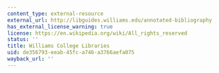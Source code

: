 ```yaml
---
content_type: external-resource
external_url: http://libguides.williams.edu/annotated-bibliography
has_external_license_warning: true
license: https://en.wikipedia.org/wiki/All_rights_reserved
status: ''
title: Williams College Libraries
uid: de356793-eeab-45fc-a746-a3766aefa075
wayback_url: ''
---
```

